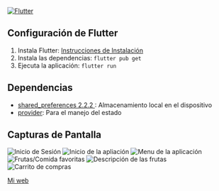 [![Flutter](https://img.shields.io/badge/Built%20with-Flutter-blue.svg)](https://flutter.dev/)



## Configuración de Flutter
1. Instala Flutter: [Instrucciones de Instalación](https://flutter.dev/docs/get-started/install)
2. Instala las dependencias: `flutter pub get`
3. Ejecuta la aplicación: `flutter run`


## Dependencias
- [shared_preferences 2.2.2 ](https://pub.dev/packages/shared_preferences): Almacenamiento local en el dispositivo
- [provider](https://pub.dev/packages/provider): Para el manejo del estado



## Capturas de Pantalla
![Inicio de Sesión](/caps/1.png)
![Inicio de la apliación](/caps/2.png)
![Menu de la aplicación](/caps/3.png)
![Frutas/Comida favoritas](/caps/4.png)
![Descripción de las frutas](/caps/5.png)
![Carrito de compras](/caps/6.png)



[Mi web](https://joseale.netlify.app/)
